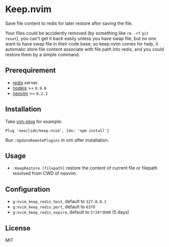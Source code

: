 # Keep.nvim

Save file content to redis for later restore after saving the file.

Your files could be accidently removed (by something like `rm -rf` `git reset`),
you can't get it back easily unless you have swap file, but no one want to have
swap file in their code base, so keep.nvim comes for help, it automatic store
file content associate with file path into redis, and you could restore them by
a simple command.

## Prerequirement

* [redis](https://redis.io/) server.
* [nodejs](http://nodejs.org/) >= `0.9.0`
* [neovim](https://github.com/neovim/neovim) >= `0.2.2`

## Installation

Take [vim-plug](https://github.com/junegunn/vim-plug) for example:

    Plug 'neoclide/keep.nvim', {do: 'npm install'}

Run `:UpdateRemotePlugins` in vim after installation.

## Usage

* `:KeepRestore [filepath]` restore the content of current file or filepath
  resolved from CWD of neovim.

## Configuration

* `g:nvim_keep_redis_host`, default to `127.0.0.1`
* `g:nvim_keep_redis_port`, default to `6379`
* `g:nvim_keep_redis_expire`, default to `5*24*3600` (5 days)

## License

MIT
